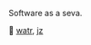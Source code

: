 Software as a seva.

<!-- Normcore DX semiconductor. -->

<!-- Converging perfection. Eclectic engineering. -->

🔭 [watr](https://github.com/dy/watr), [jz](https://github.com/dy/jz)
